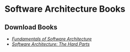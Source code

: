 # Software Architecture Books

## Download Books

* [_Fundamentals of Software Architecture_](./books/Fundamentals%20of%20Software%20Architecture%20An%20Engineering%20Approach%20(Mark%20Richards,%20Neal%20Ford)%20(Z-Library).pdf)
* [_Software Architecture: The Hard Parts_](./books/Software_Architecture_The_Hard_Parts_(2021).pdf)